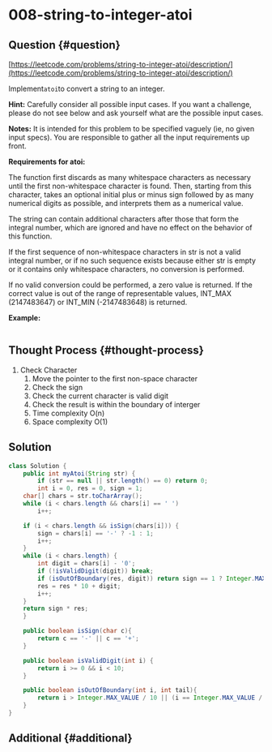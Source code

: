 # 008-string-to-integer-atoi

## Question {#question}

[https://leetcode.com/problems/string-to-integer-atoi/description/](https://leetcode.com/problems/string-to-integer-atoi/description/)

Implement`atoi`to convert a string to an integer.

**Hint:** Carefully consider all possible input cases. If you want a challenge, please do not see below and ask yourself what are the possible input cases.

**Notes:** It is intended for this problem to be specified vaguely \(ie, no given input specs\). You are responsible to gather all the input requirements up front.

**Requirements for atoi:**

The function first discards as many whitespace characters as necessary until the first non-whitespace character is found. Then, starting from this character, takes an optional initial plus or minus sign followed by as many numerical digits as possible, and interprets them as a numerical value.

The string can contain additional characters after those that form the integral number, which are ignored and have no effect on the behavior of this function.

If the first sequence of non-whitespace characters in str is not a valid integral number, or if no such sequence exists because either str is empty or it contains only whitespace characters, no conversion is performed.

If no valid conversion could be performed, a zero value is returned. If the correct value is out of the range of representable values, INT\_MAX \(2147483647\) or INT\_MIN \(-2147483648\) is returned.

**Example:**

```text

```

## Thought Process {#thought-process}

1. Check Character
   1. Move the pointer to the first non-space character
   2. Check the sign
   3. Check the current character is valid digit
   4. Check the result is within the boundary of interger
   5. Time complexity O\(n\)
   6. Space complexity O\(1\)

## Solution

```java
class Solution {
    public int myAtoi(String str) {
        if (str == null || str.length() == 0) return 0;
        int i = 0, res = 0, sign = 1;
    char[] chars = str.toCharArray();
    while (i < chars.length && chars[i] == ' ')
        i++;

    if (i < chars.length && isSign(chars[i])) {
        sign = chars[i] == '-' ? -1 : 1;
        i++;
    }
    while (i < chars.length) {
        int digit = chars[i] - '0';
        if (!isValidDigit(digit)) break;
        if (isOutOfBoundary(res, digit)) return sign == 1 ? Integer.MAX_VALUE : Integer.MIN_VALUE;
        res = res * 10 + digit;
        i++;
    }
    return sign * res;
    }

    public boolean isSign(char c){
        return c == '-' || c == '+';
    }

    public boolean isValidDigit(int i) {
        return i >= 0 && i < 10;
    }

    public boolean isOutOfBoundary(int i, int tail){
        return i > Integer.MAX_VALUE / 10 || (i == Integer.MAX_VALUE / 10 && tail > Integer.MAX_VALUE % 10);
    }
}
```

## Additional {#additional}

